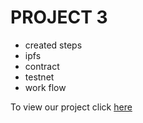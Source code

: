 # PROJECT 3
* created steps
* ipfs
* contract
* testnet
* work flow

To view our project click  [here](https://caseyqburke.github.io/project3/)